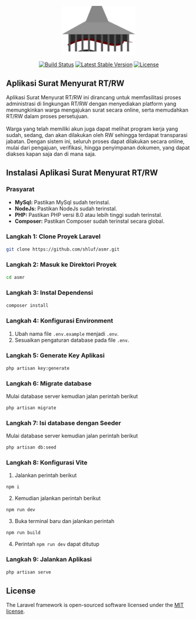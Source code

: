 <p align="center"><a href="https://laravel.com" target="_blank"><img src="https://raw.githubusercontent.com/shluf/asmr/fe1c7f44a7214c6dbbc6108b031a22b9e584fe1f/public/logo.svg" width="200" alt="Laravel Logo"></a></p>

<p align="center">
<a href="https://github.com/laravel/framework/actions"><img src="https://github.com/laravel/framework/workflows/tests/badge.svg" alt="Build Status"></a>
<a href="https://packagist.org/packages/laravel/framework"><img src="https://img.shields.io/packagist/v/laravel/framework" alt="Latest Stable Version"></a>
<a href="https://packagist.org/packages/laravel/framework"><img src="https://img.shields.io/packagist/l/laravel/framework" alt="License"></a>
</p>

## Aplikasi Surat Menyurat RT/RW

Aplikasi Surat Menyurat RT/RW ini dirancang untuk memfasilitasi proses administrasi di lingkungan RT/RW dengan menyediakan platform yang memungkinkan warga mengajukan surat secara online, serta memudahkan RT/RW dalam proses persetujuan. <br><br>
Warga yang telah memiliki akun juga dapat melihat program kerja yang sudah, sedang, dan akan dilakukan oleh RW sehingga terdapat transparasi jabatan. Dengan sistem ini, seluruh proses dapat dilakukan secara online, mulai dari pengajuan, verifikasi, hingga penyimpanan dokumen, yang dapat diakses kapan saja dan di mana saja.


## Instalasi Aplikasi Surat Menyurat RT/RW

### Prasyarat
* **MySql:** Pastikan MySql sudah terinstal.
* **NodeJs:** Pastikan NodeJs sudah terinstal.
* **PHP:** Pastikan PHP versi 8.0 atau lebih tinggi sudah terinstal.
* **Composer:** Pastikan Composer sudah terinstal secara global.

### Langkah 1: Clone Proyek Laravel
```bash
git clone https://github.com/shluf/asmr.git
```

### Langkah 2: Masuk ke Direktori Proyek
```bash
cd asmr
```

### Langkah 3: Instal Dependensi
```bash
composer install
```

### Langkah 4: Konfigurasi Environment
1. Ubah nama file `.env.example` menjadi `.env`.
2. Sesuaikan pengaturan database pada file `.env`.

### Langkah 5: Generate Key Aplikasi
```bash
php artisan key:generate
```

### Langkah 6: Migrate database
Mulai database server kemudian jalan perintah berikut 
```bash
php artisan migrate
```

### Langkah 7: Isi database dengan Seeder
Mulai database server kemudian jalan perintah berikut 
```bash
php artisan db:seed
```

### Langkah 8: Konfigurasi Vite
1. Jalankan perintah berikut 
```bash
npm i 
```
2. Kemudian jalankan perintah berikut
```bash
npm run dev
```
3. Buka terminal baru dan jalankan perintah 
```bash
npm run build
```
4. Perintah `npm run dev` dapat ditutup

### Langkah 9: Jalankan Aplikasi
```bash
php artisan serve
```






## License

The Laravel framework is open-sourced software licensed under the [MIT license](https://opensource.org/licenses/MIT).